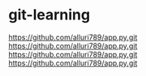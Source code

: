# git-learning
https://github.com/alluri789/app.py.git
https://github.com/alluri789/app.py.git
https://github.com/alluri789/app.py.git
https://github.com/alluri789/app.py.git
